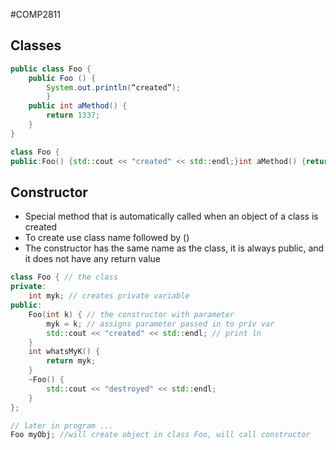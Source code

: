 #COMP2811 
## Classes
``` java
public class Foo {
	public Foo () {
		System.out.println(“created”);
		}
	public int aMethod() {
		return 1337;
	}
}
```
```c++
class Foo {
public:Foo() {std::cout << "created" << std::endl;}int aMethod() {return 1337;}};
```
## Constructor
- Special method that is automatically called when an object of a class is created
- To create use class name followed by ()
- The constructor has the same name as the class, it is always public, and it does not have any return value
```c++
class Foo { // the class
private:
	int myk; // creates private variable
public:
	Foo(int k) { // the constructor with parameter
		myk = k; // assigns parameter passed in to priv var
		std::cout << "created" << std::endl; // print ln
	}
	int whatsMyK() {
		return myk;
	}
	~Foo() {
		std::cout << "destroyed" << std::endl;
	}
};

// later in program ... 
Foo myObj; //will create object in class Foo, will call constructor
```
